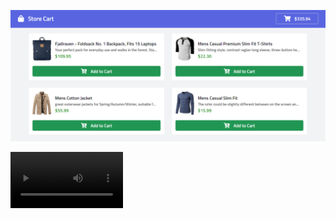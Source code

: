 <p align="center">
   <img src=".github/assets/home.png" alt="fake-store-cart"/>
</p>

<video src='.github/assets/fake-store-pc.mp4' width=180/>
<video src='.github/assets/fake-store-reponsive.mp4' width=180/>

# Fake Store Cart

#### 📌 About

- Store Cart, the best offers for you - Using Fake Store API

#### 🛒 Deploy on Vercel

- [Production](https://fake-store-cart.vercel.app/)

#### 🧑‍💻 Technologies

- [Next.js Documentation](https://nextjs.org/docs)
- [Typescript](https://www.typescriptlang.org/docs/)
- [FakeStoreAPI](https://fakestoreapi.com/docs)
- [Jest](https://jestjs.io/docs/en/getting-started)
- [Cypress](https://docs.cypress.io/guides/overview/why-cypress)

#### ⚙️ Getting Started

First, run the development server:

```bash
yarn dev
```

Open [http://localhost:3000](http://localhost:3000) with your browser to see the result.

#### 📋 Tests

For run jest tests:

```bash
yarn test
```

For run cypress tests:

```bash
yarn cypress
```
